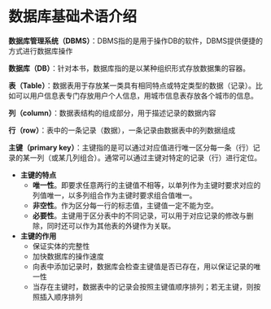 # 数据库基础术语介绍

**数据库管理系统（DBMS）**：DBMS指的是用于操作DB的软件，DBMS提供便捷的方式进行数据库操作

**数据库（DB）**：针对本书，数据库指的是以某种组织形式存放数据集的容器。

**表（Table）**：数据表用于存放某一类具有相同特点或特定类型的数据（记录）。比如可以用户信息表专门存放用户个人信息，用城市信息表存放各个城市的信息。

**列（column）**：数据表结构的组成部分，用于描述记录的数据内容

**行（row）**：表中的一条记录（数据），一条记录由数据表中的列数据组成

**主键（primary key）**：主键指的是可以通过对应值进行唯一区分每一条（行）记录的某一列（或某几列组合）。通常可以通过主键对特定的记录（行）进行定位。

- **主键的特点**
  - **唯一性**。即要求任意两行的主键值不相等，以单列作为主键时要求对应的列值唯一，以多列组合作为主键时要求组合值唯一。
  - **非空性**。作为区分每一行的标志值，主键值一定不能为空。
  - **必要性**。主键用于区分表中的不同记录，可以用于对应记录的修改与删除，同时还可以作为其他表的外键作为关联。
- **主键的作用**
  - 保证实体的完整性
  - 加快数据库的操作速度
  - 向表中添加记录时，数据库会检查主键值是否已存在，用以保证记录的唯一性
  - 当存在主键时，数据表中的记录会按照主键值顺序排列；若无主键，则按照插入顺序排列
